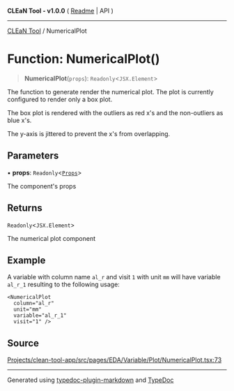 **CLEaN Tool - v1.0.0** ( [Readme](../README.md) \| API )

***

[CLEaN Tool](../exports.md) / NumericalPlot

# Function: NumericalPlot()

> **NumericalPlot**(`props`): `Readonly`\<`JSX.Element`\>

The function to generate render the numerical plot. The plot is currently configured to render only a box plot.

The box plot is rendered with the outliers as red x's and the non-outliers as blue x's.

The y-axis is jittered to prevent the x's from overlapping.

## Parameters

▪ **props**: `Readonly`\<[`Props`](../private/interfaces/Props.md)\>

The component's props

## Returns

`Readonly`\<`JSX.Element`\>

The numerical plot component

## Example

A variable with column name `al_r` and visit `1` with unit `mm` will have variable `al_r_1` resulting to the following usage:
```tsx
<NumericalPlot
  column="al_r"
  unit="mm"
  variable="al_r_1"
  visit="1" />
```

## Source

[Projects/clean-tool-app/src/pages/EDA/Variable/Plot/NumericalPlot.tsx:73](https://github.com/yuckyh/clean-tool-app/)

***

Generated using [typedoc-plugin-markdown](https://www.npmjs.com/package/typedoc-plugin-markdown) and [TypeDoc](https://typedoc.org/)
